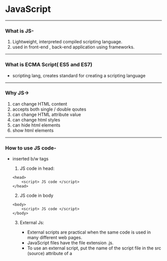 <h1>JavaScript</h1>

---

### What is JS-

1.  Lightweight, interpreted compiled scripting language.
2.  used in front-end , back-end application using frameworks.

---

### What is ECMA Script( ES5 and ES7)

- scripting lang, creates standard for creating a scripting language

---

### Why JS->

1. can change HTML content
2. accepts both single / double qoutes
3. can change HTML attribute value
4. can change html styles
5. can hide html elements
6. show html elements

---

### How to use JS code-

- inserted b/w <script> .... </script> tags

  1. JS code in head:

  ```
  <head>
      <script> JS code </script>
  </head>
  ```

  2. JS code in body

  ```
  <body>
      <script> JS code </script>
  </body>
  ```

  3.  External Js:

      - External scripts are practical when the same code
        is used in many different web pages.
      - JavaScript files have the file extension .js.
      - To use an external script, put the name of the
        script file in the src (source) attribute of a <script> tag:
      - You can place an external script reference in <head>
        or <body> as you like.
      - External scripts cannot contain <script> tags.  
        `<script src="myScript.js"></script>`

      ***

      - Advantages of External JS-
        - seperates HTML & code
        - makes JS & html easier to read and maintain
        - speedup pages
        ***
        - external script can be referenced via
          1. full web url
          2. with a file path
          3. without any path

---

### JS output-

- JavaScript can "display" data in different ways:
  - Writing into an HTML element, using innerHTML.
    To access an HTML element, JavaScript can use the `document.getElementById(id)` method.
    The id attribute defines the HTML element. The innerHTML property defines the HTML content.
  - Writing into the HTML output using `document.write()`.
  - Writing into an alert box, using `window.alert()`.
  - Writing into the browser console, using `console.log()`.

---

### JS Important Points

1. JavaScript keywords are reserved words. Reserved words cannot be used as names for variables.
2. JavaScript ignores multiple spaces. You can add white space to your script to make it more readable.
3. Ending statements with semicolon is not required, but highly recommended.
4. JavaScript programs (and JavaScript statements) are often called JavaScript code.
5. JavaScript is Case Sensitive
6. Hyphens are not allowed in JavaScript. They are reserved for subtractions

---

### JavaScript Comments

- Not all JavaScript statements are "executed".
  `Code after double slashes // or between /* and */`
- Comments are ignored, and will not be executed

---

### JavaScript has 8 Datatypes

- Primitive datatype

  1. String
  2. Number
  3. BigInt
  4. Boolean
  5. Undefined
  6. Null - (standalone value)
  7. Symbol - (unique)
  8. Object

- Object-Datatype
  1. An object
  2. An array
  3. A date

---

### JS values

1. Fixed value ->Literals
   - Numbers are written with or without decimals:
   - Strings are text, written within double or single quotes
2. Variable value ->Variables
   - variables are used to store data values.
   - JavaScript uses the keywords var, let and const to declare variables.

---

### Variables are containers for storing values.

---

- JavaScript Variables can be declared in 4 ways:

1.  Automatically
2.  Using var
3.  Using let
4.  Using const

---

### When to Use var, let, or const?

1. Always declare variables
2. Always use const if the value should not be changed
3. Always use const if the type should not be changed (Arrays and Objects)
4. Only use let if you can't use const
5. Only use var if you MUST support old browsers.

---

### There are different types of JavaScript operators:

```
    Arithmetic Operators
    Assignment Operators
    Comparison Operators  (=== equal value and equal type)
    String Operators
    Logical Operators
    Bitwise Operators
    Ternary Operators
    Type Operators
```

---

### JS String

1. JavaScript strings are for storing and manipulating text.
2. You can use single or double quotes:
3. You can use quotes inside a string, as long as they don't
   match the quotes surrounding the string

---

### String Methods-

```
    String length
    String slice()
    String substring()
    String substr()
    String replace()
    String replaceAll()
    String toUpperCase()
    String toLowerCase()
    String concat()
    String trim()
    String trimStart()
    String trimEnd()
    String padStart()
    String padEnd()
    String charAt()
    String charCodeAt()
    String split()
```

---

### Number in JS-

1.  JavaScript has only one type of number.
2.  Numbers can be written with or without decimals.
3.  Extra large or extra small numbers can be written with scientific (exponent) notation:
4.  javaScript Numbers are Always 64-bit Floating Point
5.  Integers (numbers without a period or exponent notation) are accurate up to 15 digits.

---

### JS Math

- The JavaScript Math object allows you to perform mathematical tasks on numbers.

```
        Math.E        // returns Euler's number
        Math.PI       // returns PI
        Math.SQRT2    // returns the square root of 2
        Math.SQRT1_2  // returns the square root of 1/2
        Math.LN2      // returns the natural logarithm of 2
        Math.LN10     // returns the natural logarithm of 10
        Math.LOG2E    // returns base 2 logarithm of E
        Math.LOG10E   // returns base 10 logarithm of E
        ----------------------------------------------------
        Methods-
            Math.round(x)	Returns x rounded to its nearest integer
            Math.ceil(x)	Returns x rounded up to its nearest integer
            Math.floor(x)	Returns x rounded down to its nearest integer
            Math.trunc(x)	Returns the integer part of x (new in ES6)
        -------------------------------------------------------
        JavaScript Math Methods
            Method	            Description
            abs(x)	            Returns the absolute value of x
            acos(x)	            Returns the arccosine of x, in radians
            acosh(x)	        Returns the hyperbolic arccosine of x
            asin(x)	            Returns the arcsine of x, in radians
            asinh(x)	        Returns the hyperbolic arcsine of x
            atan(x)	            Returns the arctangent of x as a numeric value between -PI/2 and PI/2 radians
            atan2(y, x)	        Returns the arctangent of the quotient of its arguments
            atanh(x)	        Returns the hyperbolic arctangent of x
            cbrt(x)	            Returns the cubic root of x
            ceil(x)	            Returns x, rounded upwards to the nearest integer
            cos(x)	            Returns the cosine of x (x is in radians)
            cosh(x)	            Returns the hyperbolic cosine of x
            exp(x)	            Returns the value of Ex
            floor(x)	        Returns x, rounded downwards to the nearest integer
            log(x)	            Returns the natural logarithm (base E) of x
            max(x, y,..., n)	Returns the number with the highest value
            min(x, y,.. n)  	Returns the number with the lowest value
            pow(x, y)	        Returns the value of x to the power of y
            random()	        Returns a random number between 0 and 1
            round(x)	        Rounds x to the nearest integer
            sign(x)	            Returns if x is negative, null or positive (-1, 0, 1)
            sin(x)	            Returns the sine of x (x is in radians)
            sinh(x)	            Returns the hyperbolic sine of x
            sqrt(x)	            Returns the square root of x
            tan(x)	            Returns the tangent of an angle
            tanh(x)	            Returns the hyperbolic tangent of a number
            trunc(x)	        Returns the integer part of a number (x)
```

---

### DateTime in js

1.  JavaScript Date Objects let us work with dates
2.  Date objects are static.
    The "clock" is not "running".
3.  JavaScript will use the browser's time zone and display a date as a full text string.

```
9 ways to create a new date object
    new Date()
    new Date(date string)
    new Date(year,month)
    new Date(year,month,day)
    new Date(year,month,day,hours)
    new Date(year,month,day,hours,minutes)
    new Date(year,month,day,hours,minutes,seconds)
    new Date(year,month,day,hours,minutes,seconds,ms)
    new Date(milliseconds)
```

---

### Arrays in JS-

1.  An array is a special variable, which can hold more than one value
2.  You can also create an array, and then provide the elements
3.  Array indexes start with 0.
4.  The JavaScript method toString() converts an array to a string of (comma separated) array values.
5.  The length property of an array returns the length of an array (the number of array elements)
6.  The easiest way to add a new element to an array is using the push() method

```
Array Methods-
    Array length
    Array toString()
    Array pop()
    Array push()
    Array shift()
    Array unshift()
    Array join()
    Array delete()
    Array concat()
    Array flat()
    Array splice()
    Array slice()
```

---

### Function in JS

- What is functions?
  - Functions are the group of code or program which is used more often.
- Why we use function?
  - To organize our codes.
  - It makes our programs reusable.
  - for code re-usability and clean code.
- Types
  - `Predefined` : defined at the time of making any language
  - `userdefined` :defined by programmer
    Ex: square(x)=> x\*x

---

### Function can be defined in several ways-

1.  Function Declaration-

        - also known as function statement, it declares a function within a function keyword and must have a function name.

    ```
    function greet(name) {
    return `Hello, ${name}!`;
    }

    ```

2.  Function Expression

    - or Anonymous Functions (also known as IIFE – Immediately Invoked Function Expressions):
    - are not hoisted, they can only be accesed after they have been defined.
    - `They are typically stored in variable.`

    ```
    let  sayHi = function (name){
        console.log("hi" + name);
    };
    ```

3.  Function Statement:
    - or function declaration

---

### Params v/s Args-

1.  Parameters are the variables that are listed as a part of function definition.

```
function add(x, y){return x+y}  : x & y are params
```

2.  Arguments are the actual values that are passed to the function when it is invoked.

```
add(5,6)                     : 5 & 6 are args
```

---

### First Class Fnctions( A programming Concept)

- they can be assigned to variables
- passed as arguments,
- returned from other functions,
- and stored in data structures.
- This allows functions to be manipulated like any other object or variable in JavaScript.

---

### Arrow Function

- concise way to write functions
- introduced in ES6
- Advantages
  - Short Hand
  - Implicit Returns: if fun body consits of single statement that returns a value, you can omit the `return` keyword and ``{}`
  - No Binding of `this` keyword
  - Automatic binding of this`keywordto the owner`context```of the function.

`Syntax : () => {}`

---

### Hoisting in JS- (only for var)

- Hoisting in JS default behaviour of moving declarations to the top of the file.
- Declaration can be both variable and function
- Moved the declaration not initialization at top
- Wwork for proper as a function, not on function expression, arrow function.

---

### Scope Chain and Lexical Environment/ Scope in JS-

- determines the accecibility of variables and functions:

1.  Lexical Scope-

    - the scope of the variable or function is determined by where it is defined in the source code.
    - The scope remains the same throughout the execution of program.
    - Types

      - Golobal-

        - variables defined any functions or blocks can
          be accessed from anywhere within the program

      - Local Scope

        - variables defined within the function/block can only accessed with in that scope.
        - Local scope includes both block and function scope.

      - Nested Scope
        - function defined within the function can access variables from outer function.

2.  Scope Chain:

- This is the hierarchy of scopes that will be searched in order to find a function or variable34. The search is conducted in a lexical manner, starting from the current scope of the current function. If the variable or function is not found in the current scope, the engine looks in the parent function, and finally in the global scope.

---

### Closure in JS: Feature of JS

1.  A closure is the combination of a function bundled toghether(enclosed) with references to its surrounding state (the lexical environment).
2.  In other words, a closure gives you access to an outer function's scope from inner Function.

---

### this keyword in js-

1. In Js , this keyword always refers to an object.
2. The thing about it that the object it refers to will vary depending on how and where "this" is being called.
3. Different ways to use this keyword
   - By itself
   - inside object method.
   - inside function

---

### Event Loop & Call Stack in JS

- An event loop is a part of JavaScript runtime environment which allows web applications to handle asynchronous tasks

---

### Call, Apply and Bind in JavaScript:

1.  Call is a function that helps you to change the context of the invoking function.
2.  i.e , it helps you to replace the value of `this` inside the function with whatever value you want .

---

### call():

- The call() method invokes a function with a given this value and arguments provided individually1. `func.call(thisArg, arg1, arg2, ...)`.

### apply():

- similar to call(), but it takes an array-like object of arguments1. `func.apply(thisArg, [argsArray])`

### bind():

- The bind() method creates a new function that, when called, has its this keyword set to the provided value,
  with a given sequence of arguments preceding any provided when the new function is called2. `func.bind(thisArg[, arg1[, arg2[, ...]]])`
  **_Note_**
- thisArg is the object to be used as this inside func. arg1, arg2, ... are arguments to prepend to arguments provided to the newly-bound function.

---

### Map, Reduce & Filter

- **`Map()`** :
  - The Map() method is used for creating a new array from an existing one, applying a function to each one of the elements of the first array.
  - `var new_array= arr.map(function callback(element, index, array))`
- **`Filter()`** :
  - The filter() method takes each element in an array and it applies a conditional statement against it.
  - If this conditional returns true, the element gets pushed to the output array.
  - If the condition returns false, the element does not get pushed to the output array.
  - `var new_array = arr.filter(callback)`
- **`Reduce()`** :
  - The reduce() method reduces an array of values down to just one value. To get the output value,
  - it runs a reducer function on each element of the array.
  - `var total = arr.reduce(callback[ accumulator, initialValue])`

**_Note_**

- In reduce callback function first parameter will be accumulator (total), second parameter will be current element
- The reduce() method reduces the values of an array to a single value by repeatedly applying a function along with an accumulator.

---

 <h1>Async JS </h1>

---

### Sync in JS?

- Sync means the code runs in a particular manner of instructions given in the program.
- Each instruction wait for privious instructions to complete its execution.

---

### What is Async JS?

- is a programming approach that allows the non-blocking execution of tasks, enabling concurrent operations and efficient handling of time-consuming operations.
- JS is single threded language , which means it can only `execute one task at a time`
- certain cases like when fetching data from backend/ api can take a long time to complete.
- if JS wait for these task to finish, it would ``block rest of code`from executing. this leads to async JS to comes in picture
- Async JS Concepts:
  - Callbacks
  - Promises
  - Async/Await

---

`async await >> promise chain >> callback hell`

---

### Callbacks in JS-

- A callback is a function that is passed as an argument to another function.
- it is executed after the main function has completed its task.

```
mainFn( callbackFn )
    Eg.
    setTimeout( callbackFn, 4000)

```

- Problem with Callbacks:
  1. Hard to manage multiple nested callbacks (Callback Hell).
  2. Difficult to handle errors and maintain readability.
  3. Not easy to track what's happening in your application flow.

```
Array Callback Functions-
find()                      return first value of array element that passes a test
findindex()                 return ist index of an array element that passes a test
forEach()                   calls a fun for each element
map()                       creates a new array with result of coding a function for every array element.
filter()                    returns a new array with all elements that pass a test.
every()                     check whether all the elements pass a test
some()                      check whether at least one element passes a test
reduce()                    apply a function against an accumulator and each element
                            in the array (from left to right) to reduce it to a single
```

---

### setTimeOut Function

- the setTimeOut() method calls a function after a number of milliseconds.
- setTimeOut is an async function, meaning that the timer function will not pause the execution of other functions in the function stack.
- `setTimeOut(function, milliseconds)`

---

### Program Execution in JS-

- `Call Stack`
  - It’s where JavaScript keeps track of every function call it ever made.
  - Whenever a script calls a function, that function execution context gets pushed onto the stack.
  - If the function calls another function, then that function also gets added to the top of the stack.
  - The stack empties out when there are no more functions to execute.
  - LIFO based.
- `CallBack Queue`
  - The callBackQueue function is used by JavaScript runtime to keep track of asynchronous tasks.
  - This queue holds functions that need to be called once some async operation completes.
  - FIFO based.
- `Web API's`
  - The Web API's function asynchronously perform operations like reading/writing files or making network requests.
  - They provide interfaces to access low level resources like file system or network sockets.
  - These APIs make use of the call back queue to schedule their operations.

---

### Event Loop-

- Event Loop is fundamental mechanishm that enables nthe async execution of code.
- It is essential part of JS runtime environment , allowing the language to handle non-blocknig code operations.
- flow of code-
  `callstack -> webApi -> callBackQueue -> eventLoop -> callStack`
- the ``eventLoop` continously checks the call stack and callback queue.
- if the call stack is `empty` but there are items in the callback queue, javascript will take the next item from the callback queue and push to callStack for execution.

---

### CallBack Hell-

- also known as Pyramid of Doom
- is a situation in js where multiple nested callback function make the code difficult to read and maintain.
- It occurs when you have many nested callback functions which make the code look like a pyramid or a series of nested blocks. This can lead or simply "callback hell"
- eg. in API requests or handling file I/O.

---

### Promises In JS-

- A Promise is a special type of JS Object. It produces a value after any an asynchronous
  operation completes successfully, or an error if doesn't complete successfully due to time out, network error, and so on.
-

```
let promise = new Promise( function(resolve, reject ){
    //Make an async call and either resolve or reject
})
```

- Promise object has following internal Properties:
  - `state`:
    - **pending**: intially when the executer function starts the exexution.
    - **fullfilled** : when object is resolved.
    - **rejected** : when the promise is rejected

---

### Async / Await in JavaScript

- these are special keywords that are used to work with promises in more comfortable fashion.
- The `async` keyword can be placed before a function, which means the function will always return a promise.
- If the function returns a value that is not a promise , it will be automatically wrapped in a resolved promise.
- the`await` keyword can be used inside an `async` function.
- It makes the function wait untill the promise settles and retunrs its result.
- `await` used with `async` .

---

<h1>The HTML DOM- </h1>

- when a web page is loaded, the browser creates a Document Object Model of the page.
- The HTML DOM is constructed as a tree of object.
- It defines the logical structure of documents and the way a document is accesed
- `Object Model` treats HTML elements as objects with properties and methods.
- `Tree Structue` represents hierarchical relationships between elements.
- `Access And Manipulation` When we interact with the webpage using javascript, we use this DOM to manipulate the content and style and events of the each element
- `Finding Elements` by their ID or class name.

---

### Finding HTML Elements

```
1.  document.getElementById('foo')
2.  document.getElementByTagName("p)
3.  document.getElementByClassName("intro")
4.  document.querySelector("#bar");
5.  document.querySelectorAll(".demo")
```

---

### Modifying HTML

1. Changing HTML content using Inner HTML
   - `document.getElementById(id).innerHTML= new HTML`
2. Changing HTML attribute value:
   - `document.getElementById(id).setAttribute(name,value)`
   - `document.getElementById('myimg).src="landscape.jpg"`
   - `document.getElementById('mydiv').style.color='red'`
3. Modifying Class
   - Adding a class to element : `element.classList.add('newClass')`
   - Removing a class from an element : `element.classList.remove('oldClass')`
   - Checking if an element has a specific class : `element.classList.contains('className')`

---

### Creating And Appending HTML

- We can create a new element using the createElement() method of the document.
- We can append new Element(node) inside any other element

```
const para= document.createElement("p)
const element= document.getElementById("div1)
element.appendChild(para);
```

---

### DOM Events-

Events allows you to write JS Code that reacts to certain situations. Ex-

- When user clicks on button
- When form is submitted
- When mouse hovers over an image

There are different types of events like-

1. UI Events (mouse click , key press etc.)
2. Event Flow (Bubbling and Capturing)
3. Form related events (submit, reset)
4. Mouse Events (click, dblclick ...)
5. Keyboard Events (keydown, keypress, keyup)
6. Window and Document related events (scroll, resize)
7. Drag and Drop Events
8. ClipBoard Events
9. Touch Events

---

#### Event Listeners and Events Handlers

- are mechanisms used to respond to user interactions or other events that occur in a web page.

- Event Handler:

  - An event handler is a property of a DOM element that specifies the code to execute when a particular event occurs on that element.
  - Event handlers are often defined directly within HTML tags using attributes such as onclick, onmouseover, onkeydown, etc.
    `<button onclick="myFunction()">Click me</button>`
  - In this example, myFunction() is the event handler that will be executed when the button is clicked.

- Event Listener:
  - An event listener is a method that attaches an event handler function to a specified element, typically using JavaScript.
  - Event listeners provide more flexibility than inline event handlers as they allow multiple event handlers to be attached to the same event on a single element, and they also facilitate better separation of HTML and JavaScript code.
    `document.getElementById("myButton").addEventListener("click", myFunction);`
    In this example, myFunction is the event handler function that will be executed when the button with the id "myButton" is clicked.

---

### Event Propogation in JS

- Event propagation in JavaScript refers to the process of how events are transmitted or "propagated" through the DOM (Document Object Model) hierarchy.
- Types:

  - Event Capturing:

    - During the capturing phase, events propagate from the outermost ancestor down to the target element.
    - In event capturing, the event starts from the root of the DOM tree and travels through the ancestors down to the target element.
    - Event listeners attached in the capturing phase are called before the event reaches the target element.

  - Event Bubbling:

    - During the bubbling phase, events propagate from the target element up to the outermost ancestor.
    - In event bubbling, the event starts from the target element and travels through its ancestors up to the root of the DOM tree.
    - Event listeners attached in the bubbling phase are called after the event reaches the target element.

---

### Module v/s Package v/s library v/s framework in JS

1.  Module:
    A module is a single file containing lines of JavaScript code1. It’s the smallest piece of software, a set of methods or functions ready to be used somewhere else.

2.  Package:
    A package is a collection of modules23. It gathers a number of modules holding the same functional purpose, making it easier to include all the related modules at once.

3.  Library:
    A library is a collection of packages23. It offers a set of functionalities ready to use without worrying about the subsequent packages3. So, a library is what you include when you want to add some functionality to your code.

4.  Framework:
    A framework is a set of libraries3. But unlike a library, a framework also provides an architecture for the development work3. In other words, you don’t include a framework, you integrate your code into it3. It’s the wireframe of the project3. That’s why a framework forces its coding style on you3.

`module -> package -> library -> framework`

---

### Error Handling in JS

There are two types of errors in JavaScript:

1.  Syntax Errors:
    These occur when the JavaScript engine encounters code that violates the language syntax rules. These errors prevent the script from executing at all.

2.  Runtime Errors:
    These occur during the execution of the script. They typically happen when the script tries to perform an operation that is not allowed, such as accessing a property of an undefined variable, calling a method on an object that doesn't exist, or dividing by zero.

```
try {
    // Code that might throw an error
} catch (error) {
    // Code to handle the error
} finally {
    // Code that always executes, regardless of whether an error occurred
}
```
